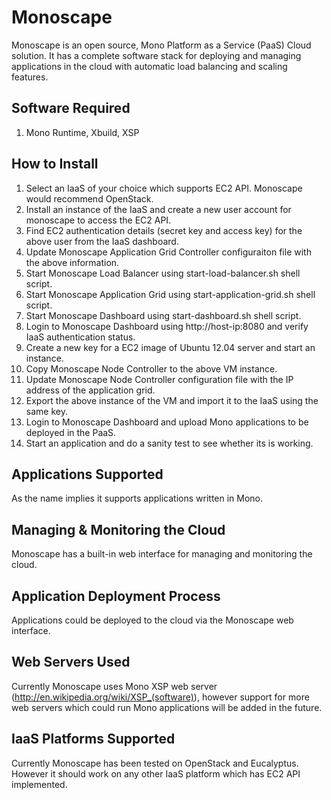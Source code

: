 Monoscape
==========
Monoscape is an open source, Mono Platform as a Service (PaaS) Cloud solution. It has a complete software stack for deploying and managing applications in the cloud with automatic load balancing and scaling features.

Software Required
------------------
1. Mono Runtime, Xbuild, XSP

How to Install
---------------
1. Select an IaaS of your choice which supports EC2 API. Monoscape would recommend OpenStack.
2. Install an instance of the IaaS and create a new user account for monoscape to access the EC2 API.
3. Find EC2 authentication details (secret key and access key) for the above user from the IaaS dashboard. 
4. Update Monoscape Application Grid Controller configuraiton file with the above information.
5. Start Monoscape Load Balancer using start-load-balancer.sh shell script.
6. Start Monoscape Application Grid using start-application-grid.sh shell script.
7. Start Monoscape Dashboard using start-dashboard.sh shell script.
8. Login to Monoscape Dashboard using http://host-ip:8080 and verify IaaS authentication status.
9. Create a new key for a EC2 image of Ubuntu 12.04 server and start an instance.
10. Copy Monoscape Node Controller to the above VM instance.
11. Update Monoscape Node Controller configuration file with the IP address of the application grid.
12. Export the above instance of the VM and import it to the IaaS using the same key.
13. Login to Monoscape Dashboard and upload Mono applications to be deployed in the PaaS.
14. Start an application and do a sanity test to see whether its is working.

Applications Supported
-----------------------
As the name implies it supports applications written in Mono.


Managing & Monitoring the Cloud
--------------------------------
Monoscape has a built-in web interface for managing and monitoring the cloud.


Application Deployment Process
-------------------------------
Applications could be deployed to the cloud via the Monoscape web interface.


Web Servers Used
-----------------
Currently Monoscape uses Mono XSP web server (http://en.wikipedia.org/wiki/XSP_(software)), however support for more web servers which could run Mono applications will be added in the future.


IaaS Platforms Supported
-------------------------
Currently Monoscape has been tested on OpenStack and Eucalyptus. However it should work on any other IaaS platform which has EC2 API implemented.





